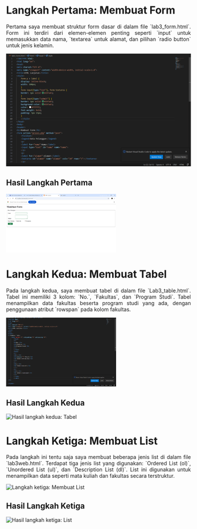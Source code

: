 <title>Penjelasan Langkah-Langkah Tugas Lab 3</title>

<h1>Langkah Pertama: Membuat Form</h1>
<p align="justify">
    Pertama saya membuat struktur form dasar di dalam file `lab3_form.html`. 
    Form ini terdiri dari elemen-elemen penting seperti `input` untuk memasukkan data nama, `textarea` untuk alamat, dan pilihan `radio button` untuk jenis kelamin.
</p>
<img src="Screenshot 2024-10-16 004703.png">

<h2>Hasil Langkah Pertama</h2>
<img src="Screenshot 2024-10-16 002337.png" width="300" height="auto" title="Hasil langkah pertama" alt="Hasil langkah pertama: Form">

<h1>Langkah Kedua: Membuat Tabel</h1>
<p align="justify">
    Pada langkah kedua, saya membuat tabel di dalam file `Lab3_table.html`. 
    Tabel ini memiliki 3 kolom: `No.`, `Fakultas`, dan `Program Studi`. Tabel menampilkan data fakultas beserta program studi yang ada, dengan penggunaan atribut `rowspan` pada kolom fakultas.
</p>
<img src="Screenshot 2024-10-16 005144.png" width="300" height="auto" alt="Langkah kedua: Membuat Tabel">

<h2>Hasil Langkah Kedua</h2>
<img src="" width="300" height="auto" title="Hasil langkah kedua" alt="Hasil langkah kedua: Tabel">

<h1>Langkah Ketiga: Membuat List</h1>
<p align="justify">
    Pada langkah ini tentu saja saya membuat beberapa jenis list di dalam file `lab3web.html`. 
    Terdapat tiga jenis list yang digunakan: `Ordered List (ol)`, `Unordered List (ul)`, dan `Description List (dl)`. 
    List ini digunakan untuk menampilkan data seperti mata kuliah dan fakultas secara terstruktur.
</p>
<img src="" width="300" height="auto" alt="Langkah ketiga: Membuat List">

<h2>Hasil Langkah Ketiga</h2>
<img src="" width="300" height="auto" title="Hasil langkah ketiga" alt="Hasil langkah ketiga: List">
